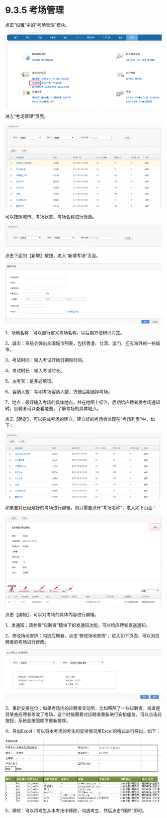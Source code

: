 # 9.3.5 考场管理

点击“设置”中的“考场管理”模块。

![](image616.png)

进入“考场管理”页面。

![](image618.png)

可以按照城市、考场状态、考场名称进行筛选。

![](image620.png)

点击下面的【新增】按钮，进入“新增考场”页面。

![](image622.png)

1、场地名称：可以自行定义考场名称，以后期方便辨识为宜。

2、城市：系统会弹出全国城市列表，包括香港、台湾、澳门，还有海外的一些城市。

3、考试时间：输入考试开始日期和时间。

4、考试时长：输入考试时长。

5、主考官：是非必填项。

6、容纳人数：写明考场容纳人数，方便后期选择考场。

7、地点：最好输入考场的具体地点，并在地图上标注，后期给应聘者发考场通知时，应聘者可以查看地图，了解考场的具体地点。

点击【确定】，可以完成考场的建立。建立好的考场会体现在“考场列表”中，如下：

![](image624.png)

如果要对已经建好的考场进行编辑，则只需要点开“考场名称”，进入如下页面：

![](image626.png)

点击【编辑】，可以对考场的具体内容进行编辑。

1、发通知：请参看“应聘者”模块下的发通知功能。可以给应聘者发送通知。

2、修改场地安排：勾选应聘者，点击“修改场地安排”，进入如下页面，可以对应聘者的考场进行修改。

![](image628.png)

3、重新安排座位：如果考场内的应聘者变动后，比如移除了一些应聘者，或者是将某些应聘者修改了考场，这个时候需要对应聘者重新进行安排座位，可以点击此按钮，系统会按照顺序重新排序。

4、导出Excel：可以将本考场的考生的安排情况用Excel的格式进行导出，如下：

![](image630.png)

5、移除：可以将考生从本考场中移除，勾选考生，然后点击“移除”即可。
